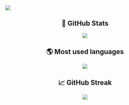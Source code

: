 <img src="https://komarev.com/ghpvc/?username=dawidkotarba&&style=flat-square"/>

<div align="center">
 
  ## 🔔 GitHub Stats
  <img src="https://metrics.lecoq.io/dawidkotarba" />

  ## 🌎 Most used languages
  <img src="https://github-readme-stats.vercel.app/api/top-langs/?username=dawidkotarba&hide=html,css,javascript" />

  ## 📈 GitHub Streak
  <img src="https://github-readme-streak-stats.herokuapp.com/?user=dawidkotarba" />

<div>
